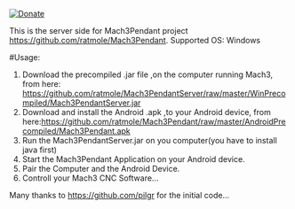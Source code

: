 [![Donate](https://img.shields.io/badge/Donate-PayPal-green.svg)](https://www.paypal.com/cgi-bin/webscr?cmd=_s-xclick&hosted_button_id=JG8MF9QZV5EN4)

This is the server side for Mach3Pendant project https://github.com/ratmole/Mach3Pendant.
Supported OS: Windows

#Usage:
1. Download the precompiled .jar file ,on the computer running Mach3, from here:
https://github.com/ratmole/Mach3PendantServer/raw/master/WinPrecompiled/Mach3PendantServer.jar
2. Download and install the Android .apk ,to your Android device, from here:https://github.com/ratmole/Mach3Pendant/raw/master/AndroidPrecompiled/Mach3Pendant.apk
3. Run the Mach3PendantServer.jar on you computer(you have to install java first)
4. Start the Mach3Pendant Application on your Android device.
5. Pair the Computer and the Android Device.
6. Controll your Mach3 CNC Software...

Many thanks to https://github.com/pilgr for the initial code...
 
